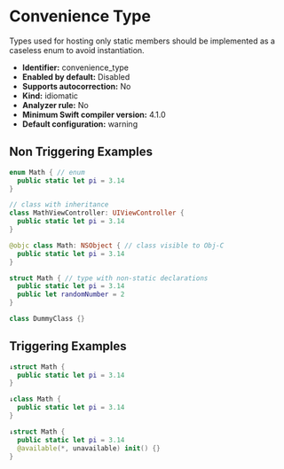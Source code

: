 # Convenience Type

Types used for hosting only static members should be implemented as a caseless enum to avoid instantiation.

* **Identifier:** convenience_type
* **Enabled by default:** Disabled
* **Supports autocorrection:** No
* **Kind:** idiomatic
* **Analyzer rule:** No
* **Minimum Swift compiler version:** 4.1.0
* **Default configuration:** warning

## Non Triggering Examples

```swift
enum Math { // enum
  public static let pi = 3.14
}
```

```swift
// class with inheritance
class MathViewController: UIViewController {
  public static let pi = 3.14
}
```

```swift
@objc class Math: NSObject { // class visible to Obj-C
  public static let pi = 3.14
}
```

```swift
struct Math { // type with non-static declarations
  public static let pi = 3.14
  public let randomNumber = 2
}
```

```swift
class DummyClass {}
```

## Triggering Examples

```swift
↓struct Math {
  public static let pi = 3.14
}
```

```swift
↓class Math {
  public static let pi = 3.14
}
```

```swift
↓struct Math {
  public static let pi = 3.14
  @available(*, unavailable) init() {}
}
```